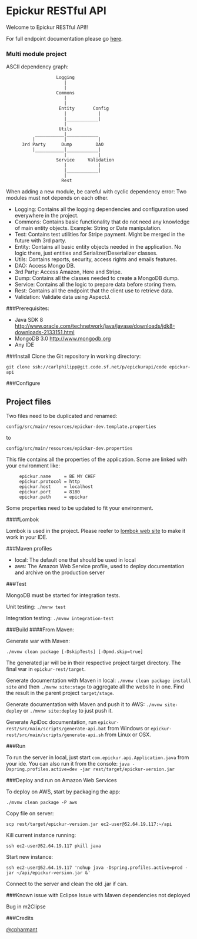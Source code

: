 Epickur RESTful API
==================

Welcome to Epickur RESTful API!!

For full endpoint documentation please go [here](epickur-rest/apidoc/index.html).

### Multi module project

ASCII dependency graph:

```
                   Logging
                      |
                      |
                   Commons
                      |
                      |
                    Entity       Config
                      |            |
                      |____________|
                      |
                    Utils
           ___________|____________
          |           |            |
      3rd Party      Dump         DAO
          |___________|____________|
                      |            |
                   Service     Validation
                      |            |
                      |____________|
                      |
                     Rest
```

When adding a new module, be careful with cyclic dependency error: Two modules must not depends on each other.

* Logging: Contains all the logging dependencies and configuration used everywhere in the project.
* Commons: Contains basic functionality that do not need any knowledge of main entity objects. Example: String or Date manipulation.
* Test: Contains test utilities for Stripe payment. Might be merged in the future with 3rd party.
* Entity: Contains all basic entity objects needed in the application. No logic there, just entities and Serializer/Deserializer classes.
* Utils: Contains reports, security, access rights and emails features.
* DAO: Access Mongo DB.
* 3rd Party: Access Amazon, Here and Stripe.
* Dump: Contains all the classes needed to create a MongoDB dump.
* Service: Contains all the logic to prepare data before storing them.
* Rest: Contains all the endpoint that the client use to retrieve data.
* Validation: Validate data using AspectJ.

###Prerequisites:
* Java SDK 8 http://www.oracle.com/technetwork/java/javase/downloads/jdk8-downloads-2133151.html
* MongoDB 3.0 http://www.mongodb.org
* Any IDE

###Install
Clone the Git repository in working directory:

`git clone ssh://carlphilipp@git.code.sf.net/p/epickurapi/code epickur-api`

###Configure

## Project files
Two files need to be duplicated and renamed:

`config/src/main/resources/epickur-dev.template.properties`

to

`config/src/main/resources/epickur-dev.properties`


This file contains all the properties of the application. Some are linked with your environment like:

```
     epickur.name     = BE MY CHEF
     epickur.protocol = http
     epickur.host     = localhost
     epickur.port     = 8180
     epickur.path     = epickur
```

Some properties need to be updated to fit your environment.

####Lombok

Lombok is used in the project. Please reefer to [lombok web site](https://projectlombok.org) to make it work in your IDE.

###Maven profiles
* local: The default one that should be used in local
* aws: The Amazon Web Service profile, used to deploy documentation and archive on the production server

###Test

MongoDB must be started for integration tests.

Unit testing: `./mvnw test`

Integration testing: `./mvnw integration-test`

###Build
####From Maven:

Generate war with Maven:

`./mvnw clean package [-DskipTests] [-Dpmd.skip=true]`

The generated jar will be in their respective project target directory. The final war in `epickur-rest/target`.

Generate documentation with Maven in local: `./mvnw clean package install site` and then `./mvnw site:stage` to aggregate all the website in one. Find the result in the parent project `target/stage`.

Generate documentation with Maven and push it to AWS: `./mvnw site-deploy` or `./mvnw site:deploy` to just push it.

Generate ApiDoc documentation, run `epickur-rest/src/main/scripts/generate-api.bat` from Windows or `epickur-rest/src/main/scripts/generate-api.sh` from Linux or OSX.

###Run

To run the server in local, just start `com.epickur.api.Application.java` from your ide.
You can also run it from the console: `java -Dspring.profiles.active=dev -jar rest/target/epickur-version.jar`

###Deploy and run on Amazon Web Services

To deploy on AWS, start by packaging the app:

`./mvnw clean package -P aws`

Copy file on server:

`scp rest/target/epickur-version.jar ec2-user@52.64.19.117:~/api`

Kill current instance running:

`ssh ec2-user@52.64.19.117 pkill java`

Start new instance:

`ssh ec2-user@52.64.19.117 'nohup java -Dspring.profiles.active=prod -jar ~/api/epickur-version.jar &'`

Connect to the server and clean the old .jar if can.

###Known issue with Eclipse
Issue with Maven dependencies not deployed

Bug in m2Clipse

###Credits

[@cpharmant](https://twitter.com/cpharmant)
